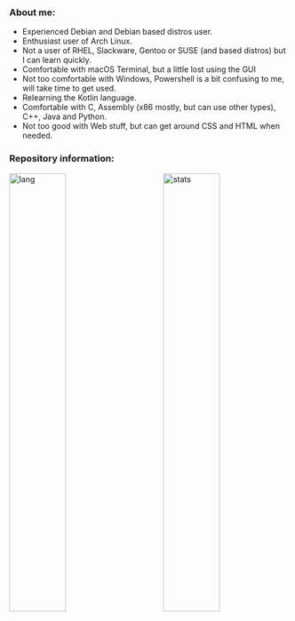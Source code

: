 ### About me:
  - Experienced Debian and Debian based distros user.
  - Enthusiast user of Arch Linux.
  - Not a user of RHEL, Slackware, Gentoo or SUSE (and based distros) but I can learn quickly.
  - Comfortable with macOS Terminal, but a little lost using the GUI
  - Not too comfortable with Windows, Powershell is a bit confusing to me, will take time to get used.
  - Relearning the Kotlin language.
  - Comfortable with C, Assembly (x86 mostly, but can use other types), C++, Java and Python.
  - Not too good with Web stuff, but can get around CSS and HTML when needed.

### Repository information:
<p>
  <img width="45%" align="left" alt="lang" src="https://github-readme-stats.vercel.app/api/top-langs/?username=nunopenim&layout=compact&hide_border=true&langs_count=10&theme=dark&custom_title=Languages" />
  <img width="45%" align="right" alt="stats" src="https://github-readme-stats.vercel.app/api?username=nunopenim&show_icons=true&hide_border=true&count_private=true&theme=dark&custom_title=Statistics">
</p>
